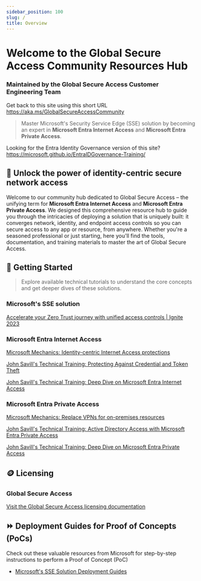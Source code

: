 ```yaml
---
sidebar_position: 100
slug: /
title: Overview
---
```

# Welcome to the Global Secure Access Community Resources Hub
### Maintained by the Global Secure Access Customer Engineering Team

Get back to this site using this short URL https://aka.ms/GlobalSecureAccessCommunity

> Master Microsoft's Security Service Edge (SSE) solution by becoming an expert in **Microsoft Entra Internet Access** and **Microsoft Entra Private Access**.

Looking for the Entra Identity Governance version of this site? https://microsoft.github.io/EntraIDGovernance-Training/

## 🔐 Unlock the power of identity-centric secure network access

Welcome to our community hub dedicated to Global Secure Access – the unifying term for **Microsoft Entra Internet Access** and **Microsoft Entra Private Access**. We designed this comprehensive resource hub to guide you through the intricacies of deploying a solution that is uniquely built: it converges network, identity, and endpoint access controls so you can secure access to any app or resource, from anywhere. Whether you're a seasoned professional or just starting, here you'll find the tools, documentation, and training materials to master the art of Global Secure Access.

## 🚀 Getting Started

 > Explore available technical tutorials to understand the core concepts and get deeper dives of these solutions.

### Microsoft's SSE solution

[Accelerate your Zero Trust journey with unified access controls | Ignite 2023](https://www.youtube.com/watch?v=_EGK57wwHfs)

### Microsoft Entra Internet Access

[Microsoft Mechanics: Identity-centric Internet Access protections](https://www.youtube.com/watch?v=-dKzwX5tRkg)

[John Savill's Technical Training: Protecting Against Credential and Token Theft](https://youtu.be/toytJf1rmV4?si=jZpZ7jC-msgTV5ss&t=1460)

[John Savill's Technical Training: Deep Dive on Microsoft Entra Internet Access](https://www.youtube.com/watch?v=844s2bpA1aU)

### Microsoft Entra Private Access

[Microsoft Mechanics: Replace VPNs for on-premises resources](https://www.youtube.com/watch?v=_dw2JVqA4E8)

[John Savill's Technical Training: Active Directory Access with Microsoft Entra Private Access](https://www.youtube.com/watch?v=qdNzvy5U3Sw)

[John Savill's Technical Training: Deep Dive on Microsoft Entra Private Access](https://www.youtube.com/watch?v=RsxxsEzQhrM)

## 🪙 Licensing

### Global Secure Access

[Visit the Global Secure Access licensing documentation](https://learn.microsoft.com/entra/global-secure-access/overview-what-is-global-secure-access#licensing-overview)


## ⏩ Deployment Guides for Proof of Concepts (PoCs)

Check out these valuable resources from Microsoft for step-by-step instructions to perform a Proof of Concept (PoC)

- [Microsoft's SSE Solution Deployment Guides](https://aka.ms/ssedeploy)
  

